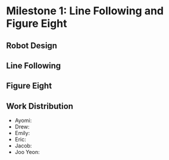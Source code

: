 # Milestone 1: Line Following and Figure Eight

## Robot Design

## Line Following

## Figure Eight

## Work Distribution

*   Ayomi:
*   Drew:
*   Emily:
*   Eric:
*   Jacob:
*   Joo Yeon:
